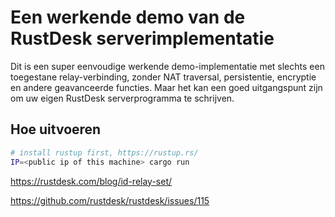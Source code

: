# Een werkende demo van de RustDesk serverimplementatie
Dit is een super eenvoudige werkende demo-implementatie met slechts een toegestane relay-verbinding, zonder NAT traversal, persistentie, encryptie en andere geavanceerde functies. Maar het kan een goed uitgangspunt zijn om uw eigen RustDesk serverprogramma te schrijven. 

## Hoe uitvoeren
```bash
# install rustup first, https://rustup.rs/
IP=<public ip of this machine> cargo run
```

https://rustdesk.com/blog/id-relay-set/

https://github.com/rustdesk/rustdesk/issues/115
